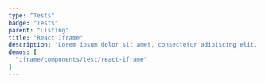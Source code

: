 ```yaml
---
type: "Tests"
badge: "Tests"
parent: "Listing"
title: "React Iframe"
description: "Lorem ipsum dolor sit amet, consectetur adipiscing elit. Nunc tempus laoreet leo sit amet iaculis."
demos: [
  "iframe/components/test/react-iframe"
]
---
```

